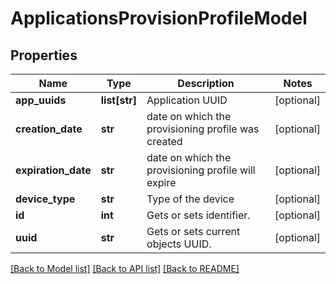 # ApplicationsProvisionProfileModel

## Properties
Name | Type | Description | Notes
------------ | ------------- | ------------- | -------------
**app_uuids** | **list[str]** | Application UUID | [optional] 
**creation_date** | **str** | date on which the provisioning profile was created | [optional] 
**expiration_date** | **str** | date on which the provisioning profile will expire | [optional] 
**device_type** | **str** | Type of the device | [optional] 
**id** | **int** | Gets or sets identifier. | [optional] 
**uuid** | **str** | Gets or sets current objects UUID. | [optional] 

[[Back to Model list]](../README.md#documentation-for-models) [[Back to API list]](../README.md#documentation-for-api-endpoints) [[Back to README]](../README.md)


